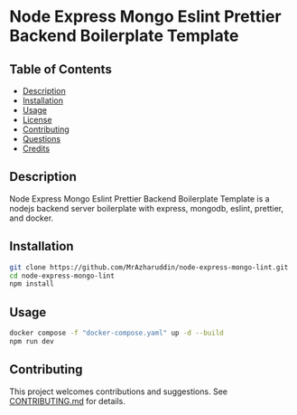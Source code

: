 # Node Express Mongo Eslint Prettier Backend Boilerplate Template

## Table of Contents

-   [Description](#description)
-   [Installation](#installation)
-   [Usage](#usage)
-   [License](#license)
-   [Contributing](#contributing)
-   [Questions](#questions)
-   [Credits](#credits)

## Description

Node Express Mongo Eslint Prettier Backend Boilerplate Template is a nodejs backend server boilerplate with express, mongodb, eslint, prettier, and docker.

## Installation

```bash
git clone https://github.com/MrAzharuddin/node-express-mongo-lint.git
cd node-express-mongo-lint
npm install
```

## Usage

```bash
docker compose -f "docker-compose.yaml" up -d --build
npm run dev
```

## Contributing

This project welcomes contributions and suggestions. See [CONTRIBUTING.md](CONTRIBUTING.md) for details.
